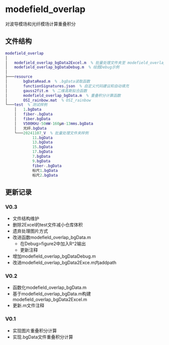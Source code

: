 # modefield_overlap
对波导模场和光纤模场计算重叠积分
## 文件结构
``` matlab
modefield_overlap
│
│   modefield_overlap_bgData2Excel.m  % 批量处理文件夹至 modefield_overlap.xlsx
│   modefield_overlap_bgDataDebug.m  % 绘图Debug示例
│
├───resource
│       bgDataRead.m  % .bgData读取函数
│       functionSignatures.json  % 自定义代码建议和自动填充
│       gauss2fit.m  % 二维高斯拟合函数
│       modefield_overlap_bgData.m  % 重叠积分计算函数
│       OSI_rainbow.mat  % OSI_rainbow 
└───test  % 测试样例
    │   1.bgData
    │   fiber-.bgData
    │   fiber.bgData
    │   V500KHz-50mW-160μm-13mms.bgData
    │   光纤.bgData
    └───20241107_V  % 批量处理文件夹样例
            11.bgData
            13.bgData
            15.bgData
            17.bgData
            7.bgData
            9.bgData
            fiber-.bgData
            标尺1.bgData
            标尺2.bgData
```
## 更新记录
### V0.3
- 文件结构维护
- 删除2Excel的test文件减小仓库体积
- 遗弃处理图片方式
- 改进函数modefield_overlap_bgData.m
    + 在Debug>figure2中加入R^2输出
    + 更新注释
- 增加modefield_overlap_bgDataDebug.m
- 改进modefield_overlap_bgData2Exce.m内addpath
### V0.2
- 函数化modefield_overlap_bgData.m
- 基于modefield_overlap_bgData.m构建modefield_overlap_bgData2Excel.m
- 更新.m文件注释
### V0.1
- 实现图片重叠积分计算
- 实现.bgData文件重叠积分计算
